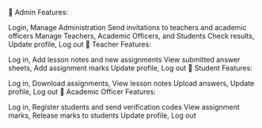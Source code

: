 🔹 Admin Features:

Login, Manage Administration
Send invitations to teachers and academic officers
Manage Teachers, Academic Officers, and Students
Check results, Update profile, Log out
🔹 Teacher Features:

Log in, Add lesson notes and new assignments
View submitted answer sheets, Add assignment marks
Update profile, Log out
🔹 Student Features:

Log in, Download assignments, View lesson notes
Upload answers, Update profile, Log out
🔹 Academic Officer Features:

Log in, Register students and send verification codes
View assignment marks, Release marks to students
Update profile, Log out
